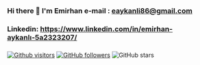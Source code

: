 ### Hi there 👋 I'm Emirhan  e-mail : eaykanli86@gmail.com   
### Linkedin: https://www.linkedin.com/in/emirhan-aykanlı-5a2323207/
###
[![Github visitors](https://visitor-badge.glitch.me/badge?page_id=Emirhan6.visitor-badge)](https://GitHub.com/Emirhan6/StrapDown.js/stargazers/)
[![GitHub followers](https://img.shields.io/github/followers/gulceselim?style=social)](https://github.com/gulceselim?tab=followers)
![GitHub stars](https://img.shields.io/github/stars/gulceselim?style=social)
                                                           

<!--
**Emirhan6/Emirhan6** is a ✨ _special_ ✨ repository because its `README.md` (this file) appears on your GitHub profile.

Contact with me via these platforms! 

 
-->
